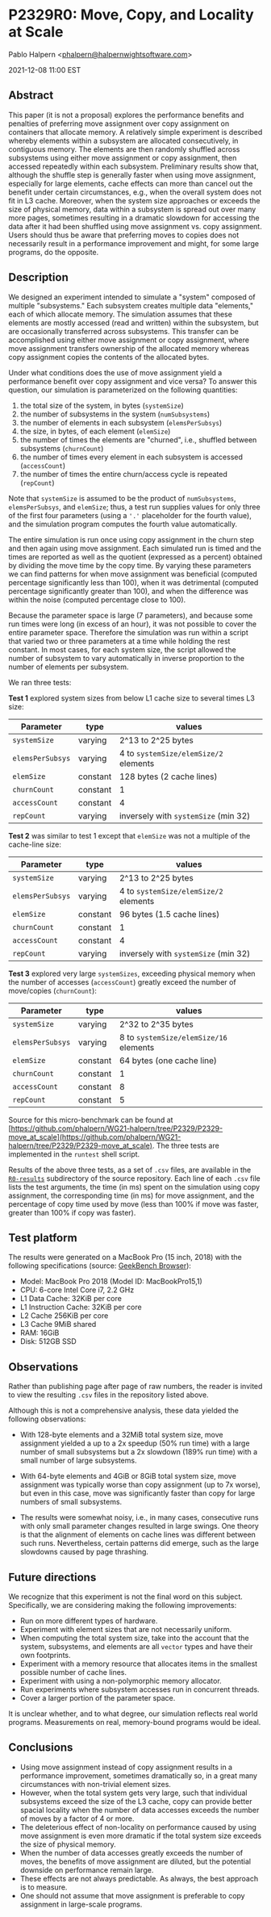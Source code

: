 # P2329R0: Move, Copy, and Locality at Scale

Pablo Halpern <<phalpern@halpernwightsoftware.com>>
<!-- $TimeStamp$ --> 2021-12-08 11:00 EST <!-- $TimeStamp$ -->

## Abstract

This paper (it is not a proposal) explores the performance benefits and
penalties of preferring move assignment over copy assignment on containers
that allocate memory. A relatively simple experiment is described whereby
elements within a subsystem are allocated consecutively, in contiguous
memory. The elements are then randomly shuffled across subsystems using either
move
assignment or copy assignment, then accessed repeatedly within each
subsystem. Preliminary results show that, although the shuffle step is
generally faster when using move assignment, especially for large elements,
cache effects can more than cancel out the benefit under certain circumstances,
e.g.,
when the overall system does not fit in L3 cache. Moreover, when the system
size approaches or exceeds the size of physical memory, data within a subsystem
is spread out over many more pages, sometimes resulting in a dramatic slowdown
for accessing the data after it had been shuffled using move assignment vs. copy
assignment. Users should thus be aware that preferring moves to copies does not
necessarily result in a performance improvement and might, for some large
programs, do the opposite.

## Description

We designed an experiment intended to simulate a "system" composed of multiple
"subsystems."  Each subsystem creates multiple data "elements," each of which
allocate memory. The simulation assumes that these elements are mostly accessed
(read and written) within the subsystem, but are occasionally transferred across
subsystems. This transfer can be accomplished using either move assignment or
copy assignment, where move assignment transfers ownership of
the allocated memory whereas copy assignment copies the contents of the
allocated bytes.

Under what conditions does the use of move assignment yield a performance
benefit over copy assignment and vice versa? To answer this question, our
simulation is parameterized on the following quantities:

1. the total size of the system, in bytes (`systemSize`)
2. the number of subsystems in the system (`numSubsystems`)
3. the number of elements in each subsystem (`elemsPerSubsys`)
4. the size, in bytes, of each element (`elemSize`)
5. the number of times the elements are "churned", i.e., shuffled between
   subsystems (`churnCount`)
6. the number of times every element in each subsystem is accessed
   (`accessCount`)
7. the number of times the entire churn/access cycle is repeated (`repCount`)

Note that `systemSize` is assumed to be the product of `numSubsystems`,
`elemsPerSubsys`, and `elemSize`; thus, a test run supplies values for only
three of the first four parameters (using a `'.'` placeholder for the fourth
value), and the simulation program computes the fourth value automatically.

The entire simulation is run once using copy assignment in
the churn step and then again using move assignment.  Each simulated run is
timed and the times are reported as well as the quotient (expressed as a
percent) obtained by dividing the move time by the copy time. By varying these
parameters we can find patterns for when move assignment was beneficial
(computed percentage significantly less than 100), when it was detrimental
(computed percentage significantly greater than 100), and when the difference
was within the noise (computed percentage close to 100).

Because the parameter space is large (7 parameters), and because some run times
were long (in excess of an hour), it was not possible to cover the entire
parameter space.  Therefore the simulation was run within a script that varied
two or three parameters at a time while holding the rest constant. In most
cases, for each system size, the script allowed the number of subsystem to vary
automatically in inverse proportion to the number of elements per subsystem.

We ran three tests:

**Test 1** explored system sizes from below L1 cache size to several times L3
size:

| Parameter        | type     | values                                 |
| ---------------- | -------- | -------------------------------------- |
| `systemSize`     | varying  | 2^13 to 2^25 bytes                     |
| `elemsPerSubsys` | varying  | 4 to `systemSize/elemSize/2` elements  |
| `elemSize`       | constant | 128 bytes (2 cache lines)              |
| `churnCount`     | constant | 1                                      |
| `accessCount`    | constant | 4                                      |
| `repCount`       | varying  | inversely with `systemSize` (min 32)   |

**Test 2** was similar to test 1 except that `elemSize` was not a multiple of
the cache-line size:

| Parameter        | type     | values                                 |
| ---------------- | -------- | -------------------------------------- |
| `systemSize`     | varying  | 2^13 to 2^25 bytes                     |
| `elemsPerSubsys` | varying  | 4 to `systemSize/elemSize/2` elements  |
| `elemSize`       | constant | 96 bytes (1.5 cache lines)             |
| `churnCount`     | constant | 1                                      |
| `accessCount`    | constant | 4                                      |
| `repCount`       | varying  | inversely with `systemSize` (min 32)   |

**Test 3** explored very large `systemSizes`, exceeding physical memory when
the number of accesses (`accessCount`) greatly exceed the number of move/copies
(`churnCount`):

| Parameter        | type     | values                                 |
| ---------------- | -------- | -------------------------------------- |
| `systemSize`     | varying  | 2^32 to 2^35 bytes                     |
| `elemsPerSubsys` | varying  | 8 to `systemSize/elemSize/16` elements |
| `elemSize`       | constant | 64 bytes (one cache line)              |
| `churnCount`     | constant | 1                                      |
| `accessCount`    | constant | 8                                      |
| `repCount`       | constant | 5                                      |

Source for this micro-benchmark can be found at
[https://github.com/phalpern/WG21-halpern/tree/P2329/P2329-move_at_scale](https://github.com/phalpern/WG21-halpern/tree/P2329/P2329-move_at_scale).
The three tests are implemented in the `runtest` shell script.

Results of the above three tests, as a set of `.csv` files, are available in
the
[`R0-results`](https://github.com/phalpern/WG21-halpern/tree/P2329/P2329-move_at_scale/R0-results)
subdirectory of the source repository.  Each line of each `.csv` file lists the
test arguments, the time (in ms) spent on the simulation using copy assignment,
the corresponding time (in ms) for move assignment, and the percentage of copy
time used by move (less than 100% if move was faster, greater than 100% if copy
was faster).

## Test platform

The results were generated on a MacBook Pro (15 inch, 2018) with the following
specifications (source:
[GeekBench Browser](https://browser.geekbench.com/v4/compute/2624464)):

* Model: MacBook Pro 2018 (Model ID: MacBookPro15,1)
* CPU: 6-core Intel Core i7, 2.2 GHz
* L1 Data Cache: 32KiB per core
* L1 Instruction Cache: 32KiB per core
* L2 Cache 256KiB per core
* L3 Cache 9MiB shared
* RAM: 16GiB
* Disk: 512GB SSD

## Observations

Rather than publishing page after page of raw numbers, the reader is invited to
view the resulting `.csv` files in the repository listed above.

Although this is not a comprehensive analysis, these data yielded the following
observations:

* With 128-byte elements and a 32MiB total system size, move assignment yielded
  a up to a 2x speedup (50% run time) with a large number of small subsystems
  but a 2x slowdown (189% run time) with a small number of large subsystems.

* With 64-byte elements and 4GiB or 8GiB total system size, move assignment was
  typically worse than copy assignment (up to 7x worse), but even in this case,
  move was significantly faster than copy for large numbers of small subsystems.

* The results were somewhat noisy, i.e., in many cases, consecutive runs with
  only small parameter changes resulted in large swings.  One theory is that
  the alignment of elements on cache lines was different between such runs.
  Nevertheless, certain patterns did emerge, such as the large slowdowns caused
  by page thrashing.

## Future directions

We recognize that this experiment is not the final word on this
subject. Specifically, we are considering making the following improvements:

* Run on more different types of hardware.
* Experiment with element sizes that are not necessarily uniform.
* When computing the total system size, take into the account that the system,
  subsystems, and elements are all `vector` types and have their own footprints.
* Experiment with a memory resource that allocates items in the smallest
  possible number of cache lines.
* Experiment with using a non-polymorphic memory allocator.
* Run experiments where subsystem accesses run in concurrent threads.
* Cover a larger portion of the parameter space.

It is unclear whether, and to what degree, our simulation reflects real world
programs. Measurements on real, memory-bound programs would be ideal.

## Conclusions

* Using move assignment instead of copy assignment results in a performance
  improvement, sometimes dramatically so, in a great many circumstances with
  non-trivial element sizes.
* However, when the total system gets very large, such that individual
  subsystems exceed the size of the L3 cache, copy can provide better spacial
  locality when the number of data accesses exceeds the number of moves
  by a factor of 4 or more.
* The deleterious effect of non-locality on performance caused by using move
  assignment is even more dramatic if the total system size exceeds the size of
  physical memory.
* When the number of data accesses greatly exceeds the number of moves, the
  benefits of move assignment are diluted, but the potential downside on
  performance remain large.
* These effects are not always predictable. As always, the best approach is to
  measure.
* One should not assume that move assignment is preferable to copy assignment
  in large-scale programs.
